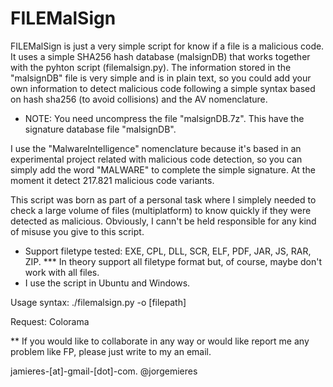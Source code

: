 # FILEMalSign
FILEMalSign is just a very simple script for know if a file is a malicious code. It uses a simple SHA256 hash database (malsignDB) that works together with the pyhton script (filemalsign.py). The information stored in the "malsignDB" file is very simple and is in plain text, so you could add your own information to detect malicious code following a simple syntax based on hash sha256 (to avoid collisions) and the AV nomenclature.

* NOTE: You need uncompress the file "malsignDB.7z". This have the signature database file "malsignDB".

I use the "MalwareIntelligence" nomenclature because it's based in an experimental project related with malicious code detection, so you can simply add the word "MALWARE" to complete the simple signature. At the moment it detect 217.821 malicious code variants.

This script was born as part of a personal task where I simplely needed to check a large volume of files (multiplatform) to know quickly if they were detected as malicious. Obviously, I cann't be held responsible for any kind of misuse you give to this script.

* Support filetype tested: EXE, CPL, DLL, SCR, ELF, PDF, JAR, JS, RAR, ZIP. 
	*** In theory support all filetype format but, of course, maybe don't work with all files.
* I use the script in Ubuntu and Windows.

Usage syntax: ./filemalsign.py -o [filepath]

Request:
Colorama

** If you would like to collaborate in any way or would like report me any problem like FP, please just write to my an email.

jamieres-[at]-gmail-[dot]-com. 
@jorgemieres


